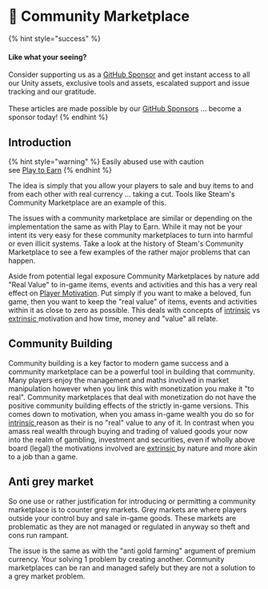 # 🤔 Community Marketplace

{% hint style="success" %}
#### Like what your seeing?

Consider supporting us as a [GitHub Sponsor](../../../../become-a-sponsor.md) and get instant access to all our Unity assets, exclusive tools and assets, escalated support and issue tracking and our gratitude.\
\
These articles are made possible by our [GitHub Sponsors](https://github.com/sponsors/heathen-engineering) ... become a sponsor today!
{% endhint %}

## Introduction

{% hint style="warning" %}
Easily abused use with caution\
see [Play to Earn](../models/play-to-earn.md)
{% endhint %}

The idea is simply that you allow your players to sale and buy items to and from each other with real currency ... taking a cut. Tools like Steam's Community Marketplace are an example of this.

The issues with a community marketplace are similar or depending on the implementation the same as with Play to Earn. While it may not be your intent its very easy for these community marketplaces to turn into harmful or even illicit systems. Take a look at the history of Steam's Community Marketplace to see a few examples of the rather major problems that can happen.

Aside from potential legal exposure Community Marketplaces by nature add "Real Value" to in-game items, events and activities and this has a very real effect on [Player Motivation](../../player-motivation.md). Put simply if you want to make a beloved, fun game, then you want to keep the "real value" of items, events and activities within it as close to zero as possible. This deals with concepts of [intrinsic](../../player-motivation.md#intrinsic) vs [extrinsic ](../../player-motivation.md#extrinsic)motivation and how time, money and "value" all relate.

## Community Building

Community building is a key factor to modern game success and a community marketplace can be a powerful tool in building that community. Many players enjoy the management and maths involved in market manipulation however when you link this with monetization you make it "to real". Community marketplaces that deal with monetization do not have the positive community building effects of the strictly in-game versions. This comes down to motivation, when you amass in-game wealth you do so for [intrinsic ](../../player-motivation.md#intrinsic)reason as their is no "real" value to any of it. In contrast when you amass real wealth through buying and trading of valued goods your now into the realm of gambling, investment and securities, even if wholly above board (legal) the motivations involved are [extrinsic ](../../player-motivation.md#extrinsic)by nature and more akin to a job than a game.

## Anti grey market

So one use or rather justification for introducing or permitting a community marketplace is to counter grey markets. Grey markets are where players outside your control buy and sale in-game goods. These markets are problematic as they are not managed or regulated in anyway so theft and cons run rampant.

The issue is the same as with the "anti gold farming" argument of premium currency. Your solving 1 problem by creating another. Community marketplaces can be ran and managed safely but they are not a solution to a grey market problem.
